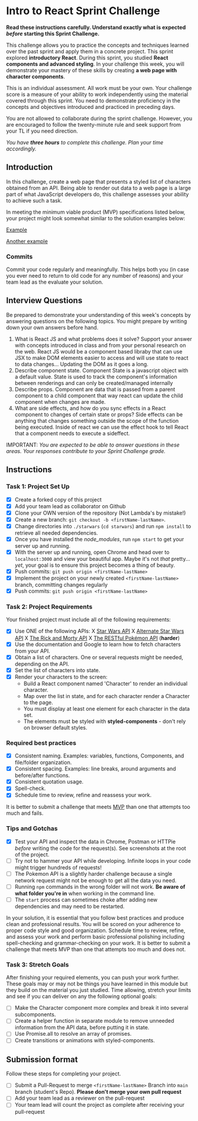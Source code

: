 # Intro to React Sprint Challenge

**Read these instructions carefully. Understand exactly what is expected
_before_ starting this Sprint Challenge.**

This challenge allows you to practice the concepts and techniques learned over
the past sprint and apply them in a concrete project. This sprint explored
**introductory React**. During this sprint, you studied **React components and
advanced styling**. In your challenge this week, you will demonstrate your
mastery of these skills by creating **a web page with character components**.

This is an individual assessment. All work must be your own. Your challenge
score is a measure of your ability to work independently using the material
covered through this sprint. You need to demonstrate proficiency in the concepts
and objectives introduced and practiced in preceding days.

You are not allowed to collaborate during the sprint challenge. However, you are
encouraged to follow the twenty-minute rule and seek support from your TL if you
need direction.

_You have **three hours** to complete this challenge. Plan your time
accordingly._

## Introduction

In this challenge, create a web page that presents a styled list of characters
obtained from an API. Being able to render out data to a web page is a large
part of what JavaScript developers do, this challenge assesses your ability to
achieve such a task.

In meeting the minimum viable product (MVP) specifications listed below, your
project might look somewhat similar to the solution examples below:

[Example](https://tk-assets.lambdaschool.com/b011a132-0916-4ed2-8955-14192de03a75_sample-screenshot.png)

[Another example](https://tk-assets.lambdaschool.com/3b82c793-2352-4d4d-a81d-e55bf350f7bd_sample-screenshot2.png)

### Commits

Commit your code regularly and meaningfully. This helps both you (in case you
ever need to return to old code for any number of reasons) and your team lead as
the evaluate your solution.

## Interview Questions

Be prepared to demonstrate your understanding of this week's concepts by
answering questions on the following topics. You might prepare by writing down
your own answers before hand.

1. What is React JS and what problems does it solve? Support your answer with
   concepts introduced in class and from your personal research on the web.
   React JS would be a component based libraby that can use JSX to make DOM
   elements easier to access and will use state to react to data changes...
   Updating the DOM as it goes a long.
1. Describe component state. Component State is a javascript object with a
   default value. State is used to track the component's information between
   renderings and can only be created/managed internally
1. Describe props. Component are data that is passed from a parent component to
   a child component that way react can update the child component when changes
   are made.
1. What are side effects, and how do you sync effects in a React component to
   changes of certain state or props? Side effects can be anything that changes
   something outside the scope of the function being executed. Inside of react
   we can use the effect hook to tell React that a component needs to execute a
   sideffect.

IMPORTANT: _You are expected to be able to answer questions in these areas. Your
responses contribute to your Sprint Challenge grade._

## Instructions

### Task 1: Project Set Up

- [x] Create a forked copy of this project
- [x] Add your team lead as collaborator on Github
- [x] Clone your OWN version of the repository (Not Lambda's by mistake!)
- [x] Create a new branch: `git checkout -b <firstName-lastName>`.
- [x] Change directories into `./starwars` (`cd starwars`) and run `npm install`
      to retrieve all needed dependencies.
- [x] Once you have installed the _node_modules_, run `npm start` to get your
      server up and running.
- [x] With the server up and running, open Chrome and head over to
      `localhost:3000` and view your beautiful app. Maybe it's not _that_
      pretty... _yet_, your goal is to ensure this project becomes a thing of
      beauty.
- [x] Push commits: `git push origin <firstName-lastName>`
- [x] Implement the project on your newly created `<firstName-lastName>` branch,
      committing changes regularly
- [x] Push commits: `git push origin <firstName-lastName>`

### Task 2: Project Requirements

Your finished project must include all of the following requirements:

- [x] Use ONE of the following APIs: X [Star Wars API](https://swapi.dev/) X
      [Alternate Star Wars API](https://swapi.py4e.com/) X
      [The Rick and Morty API](https://rickandmortyapi.com/) X
      [The RESTful Pokémon API](https://pokeapi.co/) (**harder**)
- [x] Use the documentation and Google to learn how to fetch characters from
      your API.
- [x] Obtain a list of characters. One or several requests might be needed,
      depending on the API.
- [x] Set the list of characters into state.
- [x] Render your characters to the screen:
  - Build a React component named 'Character' to render an individual character.
  - Map over the list in state, and for each character render a Character to the
    page.
  - You must display at least one element for each character in the data set.
  - The elements must be styled with **styled-components** - don't rely on
    browser default styles.

### Required best practices

- [x] Consistent naming. Examples: variables, functions, Components, and
      file/folder organization.
- [x] Consistent spacing. Examples: line breaks, around arguments and
      before/after functions.
- [x] Consistent quotation usage.
- [x] Spell-check.
- [x] Schedule time to review, refine and reassess your work.

It is better to submit a challenge that meets
[MVP](https://en.wikipedia.org/wiki/Minimum_viable_product) than one that
attempts too much and fails.

### Tips and Gotchas

- [x] Test your API and inspect the data in Chrome, Postman or HTTPie _before_
      writing the code for the request(s). See screenshots at the root of the
      project.
- [ ] Try not to hammer your API while developing. Infinite loops in your code
      might trigger hundreds of requests!
- [ ] The Pokemon API is a slightly harder challenge because a single network
      request might not be enough to get all the data you need.
- [ ] Running `npm` commands in the wrong folder will not work. **Be aware of
      what folder you're in** when working in the command line.
- [ ] The `start` process can sometimes choke after adding new dependencies and
      may need to be restarted.

In your solution, it is essential that you follow best practices and produce
clean and professional results. You will be scored on your adherence to proper
code style and good organization. Schedule time to review, refine, and assess
your work and perform basic professional polishing including spell-checking and
grammar-checking on your work. It is better to submit a challenge that meets MVP
than one that attempts too much and does not.

### Task 3: Stretch Goals

After finishing your required elements, you can push your work further. These
goals may or may not be things you have learned in this module but they build on
the material you just studied. Time allowing, stretch your limits and see if you
can deliver on any the following optional goals:

- [ ] Make the Character component more complex and break it into several
      subcomponents.
- [ ] Create a helper function in separate module to remove unneeded information
      from the API data, before putting it in state.
- [ ] Use Promise.all to resolve an array of promises.
- [ ] Create transitions or animations with styled-components.

## Submission format

Follow these steps for completing your project.

- [ ] Submit a Pull-Request to merge `<firstName-lastName>` Branch into `main`
      branch (student's Repo). **Please don't merge your own pull request**
- [ ] Add your team lead as a reviewer on the pull-request
- [ ] Your team lead will count the project as complete after receiving your
      pull-request
